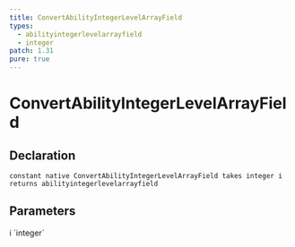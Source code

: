 ```yaml
---
title: ConvertAbilityIntegerLevelArrayField
types:
  - abilityintegerlevelarrayfield
  - integer
patch: 1.31
pure: true
---
```


# ConvertAbilityIntegerLevelArrayField

## Declaration

```
constant native ConvertAbilityIntegerLevelArrayField takes integer i returns abilityintegerlevelarrayfield
```

## Parameters
<dl>
  <dt>i `integer`</dt>
  <dd></dd>
</dl>